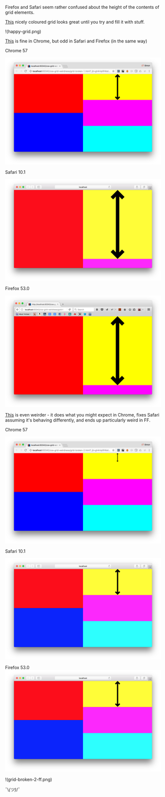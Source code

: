 Firefox and Safari seem rather confused about the height of the contents of grid elements.

[This](grid.html) nicely coloured grid looks great until you try and fill it with stuff.

!(happy-grid.png)

[This](grid-broken-1.html) is fine in Chrome, but odd in Safari and Firefox (in the same way)

Chrome 57

![Chrome 57 grid looking OK](grid-broken-1-chrome.png)

Safari 10.1

![Safari 10.1 grid looking weird](grid-broken-1-safari.png)

Firefox 53.0

![FF 53.0 grid looking similarly weird](grid-broken-1-ff.png)

[This](grid-broken-1.html) is even weirder - it does what you might expect in Chrome, fixes Safari assuming it's behaving differently, and ends up particularly weird in FF.

Chrome 57

![Chrome 57 grid looking sort of OK](grid-broken-2-chrome.png)

Safari 10.1

![Safari 10.1 grid looking maybe ok](grid-broken-2-safari.png)

Firefox 53.0
![FF 53.0 grid looking extra weird](grid-broken-2-safari.png)

!(grid-broken-2-ff.png)

¯\\_(ツ)_/¯
